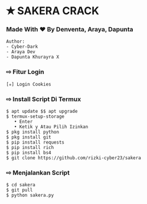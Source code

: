 # ✭ SAKERA CRACK
### Made With ❤️ By Denventa, Araya, Dapunta
```
Author:
- Cyber-Dark
- Araya Dev
- Dapunta Khurayra X
```
### ⇨  Fitur Login
```
[✯] Login Cookies   
```
### ⇨  Install Script Di Termux
```
$ apt update $$ apt upgrade
$ termux-setup-storage  
   • Enter  
   • Ketik y Atau Pilih Izinkan
$ pkg install python
$ pkg install git
$ pip install requests
$ pip install rich
$ pip install bs4
$ git clone https://github.com/rizki-cyber23/sakera
```
### ⇨  Menjalankan Script
```
$ cd sakera
$ git pull
$ python sakera.py
```
